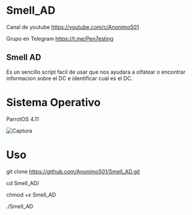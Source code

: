 # Smell_AD

Canal de youtube https://youtube.com/c/Anonimo501

Grupo en Telegram https://t.me/Pen7esting

## Smell AD

Es un sencillo script facil de usar que nos ayudara a olfatear o encontrar informacion sobre el DC e identificar cual es el DC.

# Sistema Operativo

ParrotOS 4.11


![Captura](https://user-images.githubusercontent.com/67207446/120569154-f378d000-c3da-11eb-9394-2ab912e97ec5.PNG)


# Uso

git clone https://github.com/Anonimo501/Smell_AD.git

cd Smell_AD/

chmod +x Smell_AD

./Smell_AD
